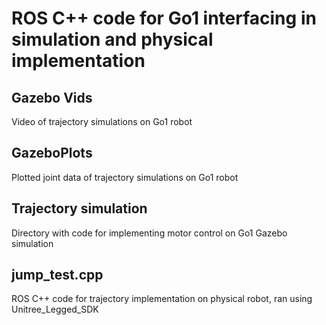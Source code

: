# ROS C++ code for Go1 interfacing in simulation and physical implementation

## Gazebo Vids

Video of trajectory simulations on Go1 robot

## GazeboPlots

Plotted joint data of trajectory simulations on Go1 robot

## Trajectory simulation

Directory with code for implementing motor control on Go1 Gazebo simulation

## jump_test.cpp

ROS C++ code for trajectory implementation on physical robot, ran using Unitree_Legged_SDK
